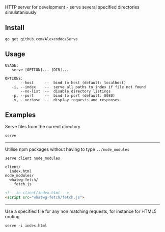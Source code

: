 HTTP server for development - serve several specified directories
simulataniously

## Install

```
go get github.com/Alexendoo/Serve
```

## Usage

```
USAGE:
   serve [OPTION]... [DIR]...

OPTIONS:
       --host     --  bind to host (default: localhost)
   -i, --index    --  serve all paths to index if file not found
       --no-list  --  disable directory listings
   -p, --port     --  bind to port (default: 8080)
   -v, --verbose  --  display requests and responses
```


## Examples

Serve files from the current directory

```
serve
```

----

Utilise npm packages without having to type `../node_modules`

```
serve client node_modules
```

```
client/
  index.html
node_modules/
  whatwg-fetch/
    fetch.js
```

```html
<!-- in client/index.html -->
<script src="whatwg-fetch/fetch.js">
```

---

Use a specified file for any non matching requests, for instance for HTML5 routing

```
serve -i index.html
```

